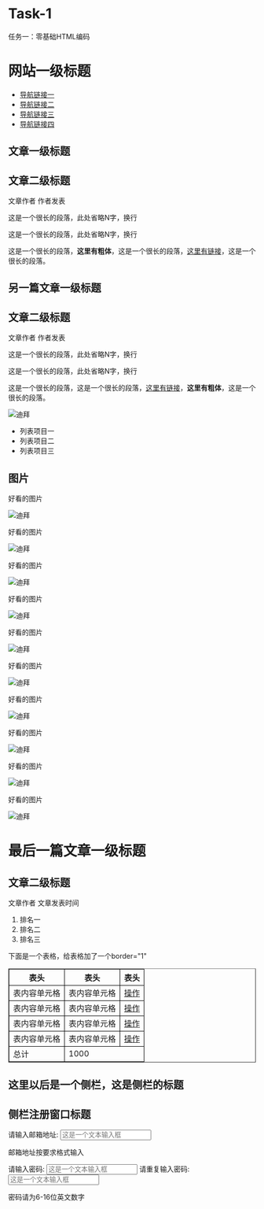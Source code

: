 # Task-1
任务一：零基础HTML编码
<!DOCTYPE HTML>
<html>
    <head>
        <meta http-equiv="Content-Type" content="text/html; charset=utf-8">
        <title>Task-1</title>
		<style type="text/css">
           table tr td,th{border:1px solid #000;}
        </style>
    </head>
    <body>
        <h1>网站一级标题</h1>
        <ul>
              <li><a href="">导航链接一</a></li> 
              <li><a href="">导航链接二</a></li> 
              <li><a href="">导航链接三</a></li> 
              <li><a href="">导航链接四</a></li>
        </ul> 
		<div id="第一篇文章">
              <h2>文章一级标题</h2>
              <h2>文章二级标题</h2>
                   <p>文章作者 作者发表</p>
                   <p>这是一个很长的段落，此处省略N字，换行</p>
                   <p>这是一个很长的段落，此处省略N字，换行</p>
		           <p>这是一个很长的段落，<strong>这里有粗体</strong>，这是一个很长的段落，<a href="http://ife.baidu.com" title="百度前端技术学院">这里有链接</a>，这是一个很长的段落。</p>
		</div>
		<div id="第二篇文章">
		      <h2>另一篇文章一级标题</h2>
		      <h2>文章二级标题</h2>
		           <p>文章作者 作者发表</p>
				   <p>这是一个很长的段落，此处省略N字，换行</p>
                   <p>这是一个很长的段落，此处省略N字，换行</p>
				   <p>这是一个很长的段落，这是一个很长的段落，<a href="http://ife.baidu.com" title="百度前端技术学院">这里有链接</a>，<strong>这里有粗体</strong>，这是一个很长的段落。</p>
			       <img src="http://pic14.nipic.com/20110604/5525868_220523317129_2.jpg" title = "迪拜">
			  <ul>
			       <li>列表项目一</li>
				   <li>列表项目二</li>
				   <li>列表项目三</li>
			  </ul>
		</div>
		<div id="图片">
		      <h2>图片</h2>
			       <p>好看的图片</p>
				   <img src="http://pic14.nipic.com/20110604/5525868_220523317129_2.jpg" title = "迪拜">
			       <p>好看的图片</p>
				   <img src="http://pic14.nipic.com/20110604/5525868_220523317129_2.jpg" title = "迪拜">
			       <p>好看的图片</p>
				   <img src="http://pic14.nipic.com/20110604/5525868_220523317129_2.jpg" title = "迪拜">
			       <p>好看的图片</p>
				   <img src="http://pic14.nipic.com/20110604/5525868_220523317129_2.jpg" title = "迪拜">
			       <p>好看的图片</p>
				   <img src="http://pic14.nipic.com/20110604/5525868_220523317129_2.jpg" title = "迪拜">
			       <p>好看的图片</p>
				   <img src="http://pic14.nipic.com/20110604/5525868_220523317129_2.jpg" title = "迪拜">
			       <p>好看的图片</p>
				   <img src="http://pic14.nipic.com/20110604/5525868_220523317129_2.jpg" title = "迪拜">
			       <p>好看的图片</p>
				   <img src="http://pic14.nipic.com/20110604/5525868_220523317129_2.jpg" title = "迪拜">
			       <p>好看的图片</p>
				   <img src="http://pic14.nipic.com/20110604/5525868_220523317129_2.jpg" title = "迪拜">
			       <p>好看的图片</p>
				   <img src="http://pic14.nipic.com/20110604/5525868_220523317129_2.jpg" title = "迪拜">
		</div>
		<div id="最后一篇文章">
		      <h1>最后一篇文章一级标题</h1> 
              <h2>文章二级标题</h2> 
			  <p>文章作者 文章发表时间</p>
			  <ol>
			       <li>排名一</li>
				   <li>排名二</li>
				   <li>排名三</li>
			  </ol>
			  <p>下面是一个表格，给表格加了一个border="1"</p>
			  <table border="1">
                <tbody>
                   <tr>
                       <th>表头</th>
                       <th>表头</th>
                       <th>表头</th>
                   </tr>
                   <tr>
                       <td>表内容单元格</td>
                       <td>表内容单元格</td>
                       <td><a href="#">操作</a></td>
                   </tr>
                   <tr>
                       <td>表内容单元格</td>
                       <td>表内容单元格</td>
                       <td><a href="#">操作</a></td>
                   </tr>
                   <tr>
                       <td>表内容单元格</td>
                       <td>表内容单元格</td>
                       <td><a href="#">操作</a></td>
                   </tr>
				   <tr>
                       <td>表内容单元格</td>
                       <td>表内容单元格</td>
                       <td><a href="#">操作</a></td>
                   </tr>
				   <tr>
                       <td>总计</td>
                       <td colspan="2">1000</td>
                   </tr>
                </tbody>
              </table>
	    </div>
		<div id="侧栏">
		      <h2>这里以后是一个侧栏，这是侧栏的标题</h2>
		      <h2>侧栏注册窗口标题</h2>
		      <form>
                            <label for="邮箱地址">请输入邮箱地址:</label>
				  <input type="text" name="邮箱地址" placeholder="这是一个文本输入框"/>
		            <p>邮箱地址按要求格式输入</p>
                            <label for="密码">请输入密码:</label>
				  <input type="password" name="密码" placeholder="这是一个文本输入框"/>
		            <label for="重复密码">请重复输入密码:</label>
				  <input type="password" name="密码" placeholder="这是一个文本输入框"/>
			    <p>密码请为6-16位英文数字</p>
                      </form>  

